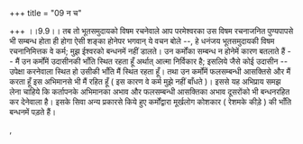 +++
title = "09 न च"

+++
।।9.9।। तब तो भूतसमुदायको विषम रचनेवाले आप परमेश्वरका उस विषम रचनाजनित
पुण्यपापसे भी सम्बन्ध होता ही होगा ऐसी शङ्का होनेपर भगवान् ये वचन बोले
--, हे धनंजय भूतसमुदायकी विषम रचनानिमित्तक वे कर्म; मुझ ईश्वरको बन्धनमें
नहीं डालते। उन कर्मोंका सम्बन्ध न होनेमें कारण बतलाते हैं -- मैं उन
कर्मोंमें उदासीनकी भाँति स्थित रहता हूँ अर्थात् आत्मा निर्विकार है;
इसलिये जैसे कोई उदासीन -- उपेक्षा करनेवाला स्थित हो उसीकी भाँति मैं
स्थित रहता हूँ। तथा उन कर्मोंमें फलसम्बन्धी आसक्तिसे और मैं करता हूँ इस
अभिमानसे भी मैं रहित हूँ ( इस कारण वे कर्म मुझे नहीं बाँधते )। इससे यह
अभिप्राय समझ लेना चाहिये कि कर्तापनके अभिमानका अभाव और फलसम्बन्धी
आसक्तिका अभाव दूसरोंको भी बन्धनरहित कर देनेवाला है। इसके सिवा अन्य
प्रकारसे किये हुए कर्मोंद्वारा मूर्खलोग कोशकार ( रेशमके कीड़े ) की भाँति
बन्धनमें पड़ते हैं।  
  
,
